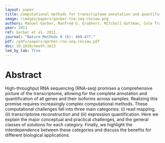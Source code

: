 ```yaml
---
layout: paper
title: Computational methods for transcriptome annotation and quantification using RNA-seq
image: /images/papers/garber-rna-seq-review.png
authors: Manuel Garber, Manfred G. Grabherr, Mitchell Guttman, Cole Trapnell.
year: 2011
ref: Garber et al. 2011.
journal: "Nature Methods 8 (6): 469-477."
pdf: /pdfs/papers/garber-rna-seq-review.pdf
doi: 10.1038/nmeth.1613
led_by_lab: True
---
```


# Abstract

High-throughput RNA sequencing (RNA-seq) promises a comprehensive picture of the transcriptome, allowing for the complete annotation and quantification of all genes and their isoforms across samples. Realizing this promise requires increasingly complex computational methods. These computational challenges fall into three main categories: (i) read mapping, (ii) transcriptome reconstruction and (iii) expression quantification. Here we explain the major conceptual and practical challenges, and the general classes of solutions for each category. Finally, we highlight the interdependence between these categories and discuss the benefits for different biological applications.